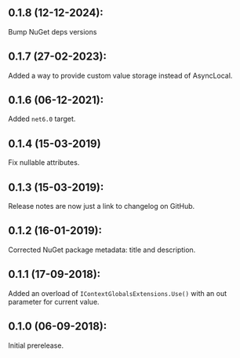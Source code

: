 ## 0.1.8 (12-12-2024): 

Bump NuGet deps versions

## 0.1.7 (27-02-2023):

Added a way to provide custom value storage instead of AsyncLocal.

## 0.1.6 (06-12-2021):

Added `net6.0` target.

## 0.1.4 (15-03-2019)

Fix nullable attributes.

## 0.1.3 (15-03-2019):

Release notes are now just a link to changelog on GitHub.

## 0.1.2 (16-01-2019):

Corrected NuGet package metadata: title and description.

## 0.1.1 (17-09-2018):

Added an overload of `IContextGlobalsExtensions.Use()` with an out parameter for current value.

## 0.1.0 (06-09-2018):

Initial prerelease.
